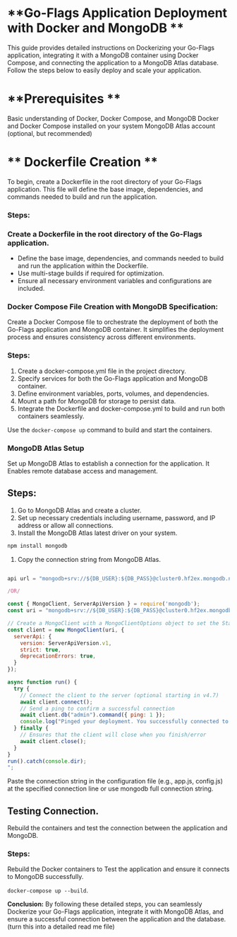 # **Go-Flags Application Deployment with Docker and MongoDB **
This guide provides detailed instructions on Dockerizing your Go-Flags application, integrating it with a MongoDB container using Docker Compose, and connecting the application to a MongoDB Atlas database. Follow the steps below to easily deploy and scale your application.

# **Prerequisites **

Basic understanding of Docker, Docker Compose, and MongoDB
Docker and Docker Compose installed on your system
MongoDB Atlas account (optional, but recommended) 

# ** Dockerfile Creation **
To begin, create a Dockerfile in the root directory of your Go-Flags application. This file will define the base image, dependencies, and commands needed to build and run the application.

### **Steps:**

### Create a Dockerfile in the root directory of the Go-Flags application.

- Define the base image, dependencies, and commands needed to build and run the application within the Dockerfile.
- Use multi-stage builds if required for optimization.
- Ensure all necessary environment variables and configurations are included.


### **Docker Compose File Creation with MongoDB Specification:**

 Create a Docker Compose file to orchestrate the deployment of both the Go-Flags application and MongoDB container. It simplifies the deployment process and ensures consistency across different environments.

### **Steps:**

1. Create a docker-compose.yml file in the project directory.
2. Specify services for both the Go-Flags application and MongoDB container.
3. Define environment variables, ports, volumes, and dependencies.
4. Mount a path for MongoDB for storage to persist data.
5.  Integrate the Dockerfile and docker-compose.yml to build and run both containers seamlessly.


Use the `docker-compose up` command to build and start the containers.

### **MongoDB Atlas Setup**

 Set up MongoDB Atlas to establish a connection for the application. It Enables remote database access and management.

## **Steps:**

1. Go to MongoDB Atlas and create a cluster.
2. Set up necessary credentials including username, password, and IP address or allow all connections.
3. Install the MongoDB Atlas latest driver on your system.

```jsx
npm install mongodb
```

1. Copy the connection string from MongoDB Atlas.

```jsx

api url = "mongodb+srv://${DB_USER}:${DB_PASS}@cluster0.hf2ex.mongodb.net/flagly_control"

/OR/

const { MongoClient, ServerApiVersion } = require('mongodb');
const uri = "mongodb+srv://${DB_USER}:${DB_PASS}@cluster0.hf2ex.mongodb.net/flagly_control";

// Create a MongoClient with a MongoClientOptions object to set the Stable API version
const client = new MongoClient(uri, {
  serverApi: {
    version: ServerApiVersion.v1,
    strict: true,
    deprecationErrors: true,
  }
});

async function run() {
  try {
    // Connect the client to the server	(optional starting in v4.7)
    await client.connect();
    // Send a ping to confirm a successful connection
    await client.db("admin").command({ ping: 1 });
    console.log("Pinged your deployment. You successfully connected to MongoDB!");
  } finally {
    // Ensures that the client will close when you finish/error
    await client.close();
  }
}
run().catch(console.dir);
";
```

Paste the connection string in the configuration file (e.g., app.js, config.js) at the specified connection line or use mongodb full connection string.

## **Testing Connection.**

 Rebuild the containers and test the connection between the application and MongoDB.

### **Steps:**

Rebuild the Docker containers to Test the application and ensure it connects to MongoDB successfully.

 `docker-compose up --build`.

**Conclusion:**
By following these detailed steps, you can seamlessly Dockerize your Go-Flags application, integrate it with MongoDB Atlas, and ensure a successful connection between the application and the database. (turn this into a detailed read me file)



